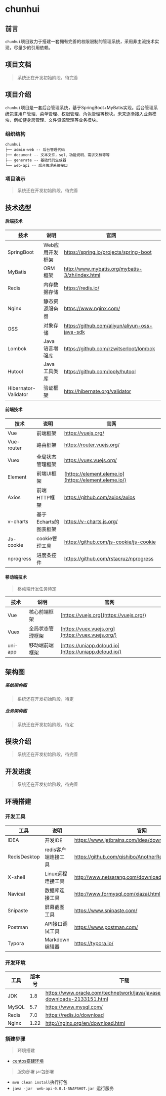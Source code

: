 # chunhui

## 前言

`chunhui`项目致力于搭建一套拥有完善的权限限制的管理系统，采用非主流技术实现，尽量少的引用依赖。

## 项目文档

> 系统还在开发初始阶段，待完善

## 项目介绍

`chunhui`项目是一套后台管理系统，基于SpringBoot+MyBatis实现。后台管理系统包含用户管理、菜单管理、权限管理、角色管理等模块。未来逐渐接入业务模块，例如健身房管理、文件资源管理等业务模块。

### 组织结构

```
chunhui
├── admin-web -- 后台管理代码
├── document -- 文本文件，sql、功能说明、需求文档等等
├── generate -- 基础代码生成器
└── web-api -- 后台管理系统接口
```

### 项目演示

> 系统还在开发初始阶段，待完善

## 技术选型

#### 后端技术

| 技术                 | 说明            | 官网                                           |
| -------------------- | --------------- | ---------------------------------------------- |
| SpringBoot           | Web应用开发框架 | https://spring.io/projects/spring-boot         |
| MyBatis              | ORM框架         | http://www.mybatis.org/mybatis-3/zh/index.html |
| Redis                | 内存数据存储    | https://redis.io/                              |
| Nginx                | 静态资源服务器  | https://www.nginx.com/                         |
| OSS                  | 对象存储        | https://github.com/aliyun/aliyun-oss-java-sdk  |
| Lombok               | Java语言增强库  | https://github.com/rzwitserloot/lombok         |
| Hutool               | Java工具类库    | https://github.com/looly/hutool                |
| Hibernator-Validator | 验证框架        | http://hibernate.org/validator                 |

#### 前端技术

| 技术       | 说明                  | 官网                                                  |
| ---------- | --------------------- | ----------------------------------------------------- |
| Vue        | 前端框架              | https://vuejs.org/                                    |
| Vue-router | 路由框架              | https://router.vuejs.org/                             |
| Vuex       | 全局状态管理框架      | https://vuex.vuejs.org/                               |
| Element    | 前端UI框架            | [https://element.eleme.io](https://element.eleme.io/) |
| Axios      | 前端HTTP框架          | https://github.com/axios/axios                        |
| v-charts   | 基于Echarts的图表框架 | https://v-charts.js.org/                              |
| Js-cookie  | cookie管理工具        | https://github.com/js-cookie/js-cookie                |
| nprogress  | 进度条控件            | https://github.com/rstacruz/nprogress                 |

#### 移动端技术

> 移动端开发任务待定

| 技术    | 说明             | 官网                                                  |
| ------- | ---------------- | ----------------------------------------------------- |
| Vue     | 核心前端框架     | [https://vuejs.org](https://vuejs.org/)               |
| Vuex    | 全局状态管理框架 | [https://vuex.vuejs.org](https://vuex.vuejs.org/)     |
| uni-app | 移动端前端框架   | [https://uniapp.dcloud.io](https://uniapp.dcloud.io/) |

## 架构图

##### 系统架构图

> 系统还在开发初始阶段，待定

##### 业务架构图

> 系统还在开发初始阶段，待定

## 模块介绍

> 系统还在开发初始阶段，待完善

## 开发进度

> 系统还在开发初始阶段，待完善

## 环境搭建

### 开发工具

| 工具         | 说明                | 官网                                                  |
| ------------ | ------------------- | ----------------------------------------------------- |
| IDEA         | 开发IDE             | https://www.jetbrains.com/idea/download               |
| RedisDesktop | redis客户端连接工具 | https://github.com/qishibo/AnotherRedisDesktopManager |
| X-shell      | Linux远程连接工具   | http://www.netsarang.com/download/software.html       |
| Navicat      | 数据库连接工具      | http://www.formysql.com/xiazai.html                   |
| Snipaste     | 屏幕截图工具        | https://www.snipaste.com/                             |
| Postman      | API接口调试工具     | https://www.postman.com/                              |
| Typora       | Markdown编辑器      | https://typora.io/                                    |

### 开发环境

| 工具  | 版本号 | 下载                                                         |
| ----- | ------ | ------------------------------------------------------------ |
| JDK   | 1.8    | https://www.oracle.com/technetwork/java/javase/downloads/jdk8-downloads-2133151.html |
| MySQL | 5.7    | https://www.mysql.com/                                       |
| Redis | 7.0    | https://redis.io/download                                    |
| Nginx | 1.22   | http://nginx.org/en/download.html                            |

### 搭建步骤

> 环境搭建

- [centos搭建环境](https://note.tingnichui.com/#/notes/3_%E6%8A%80%E6%9C%AF%E5%88%86%E4%BA%AB/0_%E7%8E%AF%E5%A2%83%E6%90%AD%E5%BB%BA/0_CentOS7)

> 服务部署 jar包部署

- `mvn clean install`执行打包
- `java -jar  web-api-0.0.1-SNAPSHOT.jar `运行服务
